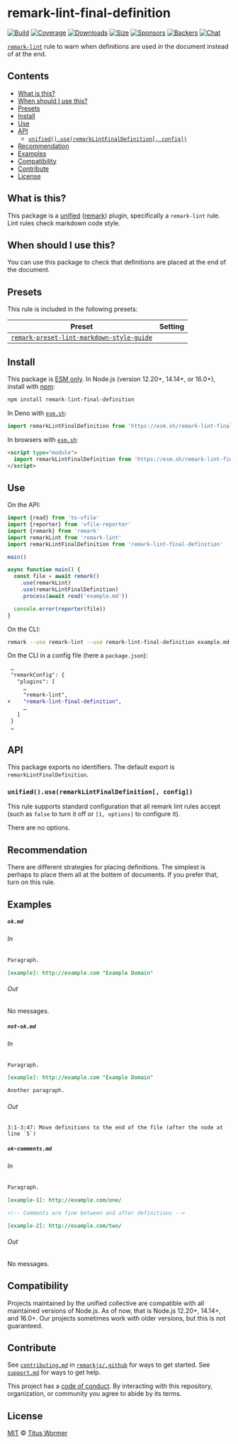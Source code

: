 <!--This file is generated-->

# remark-lint-final-definition

[![Build][build-badge]][build]
[![Coverage][coverage-badge]][coverage]
[![Downloads][downloads-badge]][downloads]
[![Size][size-badge]][size]
[![Sponsors][sponsors-badge]][collective]
[![Backers][backers-badge]][collective]
[![Chat][chat-badge]][chat]

[`remark-lint`][mono] rule to warn when definitions are used *in* the document
instead of at the end.

## Contents

*   [What is this?](#what-is-this)
*   [When should I use this?](#when-should-i-use-this)
*   [Presets](#presets)
*   [Install](#install)
*   [Use](#use)
*   [API](#api)
    *   [`unified().use(remarkLintFinalDefinition[, config])`](#unifieduseremarklintfinaldefinition-config)
*   [Recommendation](#recommendation)
*   [Examples](#examples)
*   [Compatibility](#compatibility)
*   [Contribute](#contribute)
*   [License](#license)

## What is this?

This package is a [unified][] ([remark][]) plugin, specifically a `remark-lint`
rule.
Lint rules check markdown code style.

## When should I use this?

You can use this package to check that definitions are placed at the end of
the document.

## Presets

This rule is included in the following presets:

| Preset | Setting |
| - | - |
| [`remark-preset-lint-markdown-style-guide`](https://github.com/remarkjs/remark-lint/tree/main/packages/remark-preset-lint-markdown-style-guide) | |

## Install

This package is [ESM only][esm].
In Node.js (version 12.20+, 14.14+, or 16.0+), install with [npm][]:

```sh
npm install remark-lint-final-definition
```

In Deno with [`esm.sh`][esmsh]:

```js
import remarkLintFinalDefinition from 'https://esm.sh/remark-lint-final-definition@3'
```

In browsers with [`esm.sh`][esmsh]:

```html
<script type="module">
  import remarkLintFinalDefinition from 'https://esm.sh/remark-lint-final-definition@3?bundle'
</script>
```

## Use

On the API:

```js
import {read} from 'to-vfile'
import {reporter} from 'vfile-reporter'
import {remark} from 'remark'
import remarkLint from 'remark-lint'
import remarkLintFinalDefinition from 'remark-lint-final-definition'

main()

async function main() {
  const file = await remark()
    .use(remarkLint)
    .use(remarkLintFinalDefinition)
    .process(await read('example.md'))

  console.error(reporter(file))
}
```

On the CLI:

```sh
remark --use remark-lint --use remark-lint-final-definition example.md
```

On the CLI in a config file (here a `package.json`):

```diff
 …
 "remarkConfig": {
   "plugins": [
     …
     "remark-lint",
+    "remark-lint-final-definition",
     …
   ]
 }
 …
```

## API

This package exports no identifiers.
The default export is `remarkLintFinalDefinition`.

### `unified().use(remarkLintFinalDefinition[, config])`

This rule supports standard configuration that all remark lint rules accept
(such as `false` to turn it off or `[1, options]` to configure it).

There are no options.

## Recommendation

There are different strategies for placing definitions.
The simplest is perhaps to place them all at the bottem of documents.
If you prefer that, turn on this rule.

## Examples

##### `ok.md`

###### In

```markdown
Paragraph.

[example]: http://example.com "Example Domain"
```

###### Out

No messages.

##### `not-ok.md`

###### In

```markdown
Paragraph.

[example]: http://example.com "Example Domain"

Another paragraph.
```

###### Out

```text
3:1-3:47: Move definitions to the end of the file (after the node at line `5`)
```

##### `ok-comments.md`

###### In

```markdown
Paragraph.

[example-1]: http://example.com/one/

<!-- Comments are fine between and after definitions -->

[example-2]: http://example.com/two/
```

###### Out

No messages.

## Compatibility

Projects maintained by the unified collective are compatible with all maintained
versions of Node.js.
As of now, that is Node.js 12.20+, 14.14+, and 16.0+.
Our projects sometimes work with older versions, but this is not guaranteed.

## Contribute

See [`contributing.md`][contributing] in [`remarkjs/.github`][health] for ways
to get started.
See [`support.md`][support] for ways to get help.

This project has a [code of conduct][coc].
By interacting with this repository, organization, or community you agree to
abide by its terms.

## License

[MIT][license] © [Titus Wormer][author]

[build-badge]: https://github.com/remarkjs/remark-lint/workflows/main/badge.svg

[build]: https://github.com/remarkjs/remark-lint/actions

[coverage-badge]: https://img.shields.io/codecov/c/github/remarkjs/remark-lint.svg

[coverage]: https://codecov.io/github/remarkjs/remark-lint

[downloads-badge]: https://img.shields.io/npm/dm/remark-lint-final-definition.svg

[downloads]: https://www.npmjs.com/package/remark-lint-final-definition

[size-badge]: https://img.shields.io/bundlephobia/minzip/remark-lint-final-definition.svg

[size]: https://bundlephobia.com/result?p=remark-lint-final-definition

[sponsors-badge]: https://opencollective.com/unified/sponsors/badge.svg

[backers-badge]: https://opencollective.com/unified/backers/badge.svg

[collective]: https://opencollective.com/unified

[chat-badge]: https://img.shields.io/badge/chat-discussions-success.svg

[chat]: https://github.com/remarkjs/remark/discussions

[unified]: https://github.com/unifiedjs/unified

[remark]: https://github.com/remarkjs/remark

[mono]: https://github.com/remarkjs/remark-lint

[esm]: https://gist.github.com/sindresorhus/a39789f98801d908bbc7ff3ecc99d99c

[esmsh]: https://esm.sh

[npm]: https://docs.npmjs.com/cli/install

[health]: https://github.com/remarkjs/.github

[contributing]: https://github.com/remarkjs/.github/blob/main/contributing.md

[support]: https://github.com/remarkjs/.github/blob/main/support.md

[coc]: https://github.com/remarkjs/.github/blob/main/code-of-conduct.md

[license]: https://github.com/remarkjs/remark-lint/blob/main/license

[author]: https://wooorm.com
